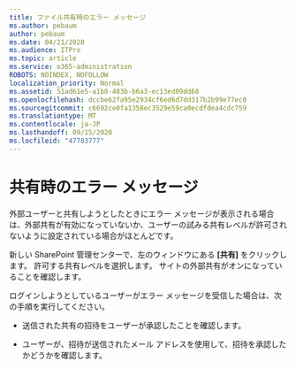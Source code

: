 ```yaml
---
title: ファイル共有時のエラー メッセージ
ms.author: pebaum
author: pebaum
ms.date: 04/21/2020
ms.audience: ITPro
ms.topic: article
ms.service: o365-administration
ROBOTS: NOINDEX, NOFOLLOW
localization_priority: Normal
ms.assetid: 51ad61e5-a1b8-483b-b6a3-ec13ed09dd68
ms.openlocfilehash: dccbe62fa95e2934cf6ed6d7dd317b2b99e77ec0
ms.sourcegitcommit: c6692ce0fa1358ec3529e59ca0ecdfdea4cdc759
ms.translationtype: MT
ms.contentlocale: ja-JP
ms.lasthandoff: 09/15/2020
ms.locfileid: "47783777"
---
```

# <a name="error-messages-when-sharing"></a>共有時のエラー メッセージ

外部ユーザーと共有しようとしたときにエラー メッセージが表示される場合は、外部共有が有効になっていないか、ユーザーの試みる共有レベルが許可されないように設定されている場合がほとんどです。
  
新しい SharePoint 管理センターで、左のウィンドウにある **[共有]** をクリックします。 許可する共有レベルを選択します。 サイトの外部共有がオンになっていることを確認します。 
  
ログインしようとしているユーザーがエラー メッセージを受信した場合は、次の手順を実行してください。
  
- 送信された共有の招待をユーザーが承認したことを確認します。
    
- ユーザーが、招待が送信されたメール アドレスを使用して、招待を承認したかどうかを確認します。
    

